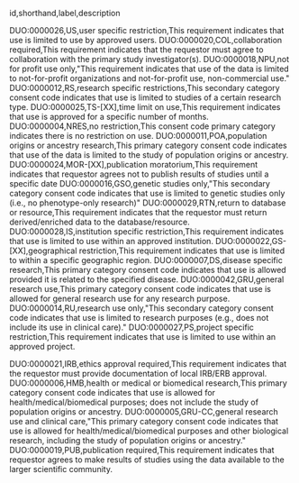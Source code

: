 id,shorthand,label,description

DUO:0000026,US,user specific restriction,This requirement indicates that use is limited to use by approved users.
DUO:0000020,COL,collaboration required,This requirement indicates that the requestor must agree to collaboration with the primary study investigator(s).
DUO:0000018,NPU,not for profit use only,"This requirement indicates that use of the data is limited to not-for-profit organizations and not-for-profit use, non-commercial use."
DUO:0000012,RS,research specific restrictions,This secondary category consent code indicates that use is limited to studies of a certain research type.
DUO:0000025,TS-[XX],time limit on use,This requirement indicates that use is approved for a specific number of months.
DUO:0000004,NRES,no restriction,This consent code primary category indicates there is no restriction on use.
DUO:0000011,POA,population origins or ancestry research,This primary category consent code indicates that use of the data is limited to the study of population origins or ancestry.
DUO:0000024,MOR-[XX],publication moratorium,This requirement indicates that requestor agrees not to publish results of studies until a specific date
DUO:0000016,GSO,genetic studies only,"This secondary category consent code indicates that use is limited to genetic studies only (i.e., no phenotype-only research)"
DUO:0000029,RTN,return to database or resource,This requirement indicates that the requestor must return derived/enriched data to the database/resource.
DUO:0000028,IS,institution specific restriction,This requirement indicates that use is limited to use within an approved institution.
DUO:0000022,GS-[XX],geographical restriction,This requirement indicates that use is limited to within a specific geographic region.
DUO:0000007,DS,disease specific research,This primary category consent code indicates that use is allowed provided it is related to the specified disease.
DUO:0000042,GRU,general research use,This primary category consent code indicates that use is allowed for general research use for any research purpose.
DUO:0000014,RU,research use only,"This secondary category consent code indicates that use is limited to research purposes (e.g., does not include its use in clinical care)."
DUO:0000027,PS,project specific restriction,This requirement indicates that use is limited to use within an approved project.


DUO:0000021,IRB,ethics approval required,This requirement indicates that the requestor must provide documentation of local IRB/ERB approval.
DUO:0000006,HMB,health or medical or biomedical research,This primary category consent code indicates that use is allowed for health/medical/biomedical purposes; does not include the study of population origins or ancestry.
DUO:0000005,GRU-CC,general research use and clinical care,"This primary category consent code indicates that use is allowed for health/medical/biomedical purposes and other biological research, including the study of population origins or ancestry."
DUO:0000019,PUB,publication required,This requirement indicates that requestor agrees to make results of studies using the data available to the larger scientific community.
